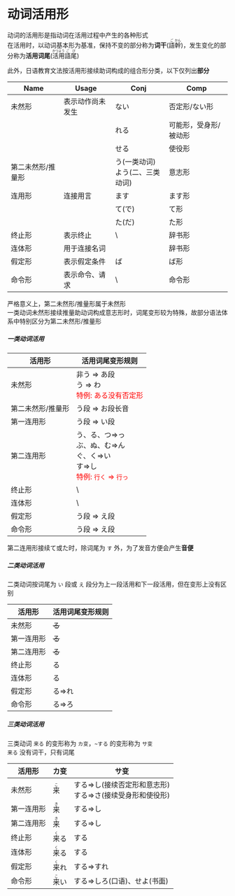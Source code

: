 # 动词活用形  

动词的活用形是指动词在活用过程中产生的各种形式  
在活用时，以动词基本形为基准，保持不变的部分称为**词干**(<ruby>語<rt>ご</rt>幹<rt>かん</rt></ruby>)，发生变化的部分称为**活用词尾**(<ruby>活<rt>かつ</rt>用<rt>よう</rt>語<rt>ご</rt>尾<rt>び</rt></ruby>)  

此外，日语教育文法按活用形接续助词构成的组合形分类，以下仅列出**部分**  

|Name|Usage|Conj|Comp|
|-|-|-|-|
|未然形|表示动作尚未发生|ない|否定形/ない形|
|||れる|可能形，受身形/被动形|
|||せる|使役形|
|第二未然形/推量形||う(一类动词)<br>よう(二、三类动词)|意志形|
|连用形| 连接用言 |ます|ます形|
||  |て(で)|て形|
|||た(だ)|た形|
|终止形|表示终止| \\ |辞书形|
|连体形|用于连接名词|  |辞书形|
|假定形|表示假定条件|ば|ば形|
|命令形|表示命令、请求| \\ |命令形|

严格意义上，第二未然形/推量形属于未然形  
一类动词未然形接续推量助动词构成意志形时，词尾变形较为特殊，故部分语法体系中特别区分为第二未然形/推量形  

##### 一类动词活用

| 活用形       | 活用词尾变形规则                                                                          |
| --------- | --------------------------------------------------------------------------------- |
| 未然形       | 非う => あ段<br>う => わ<br><font color=red>特例: ある没有否定形</font>                          |
| 第二未然形/推量形 | う段 => お段长音                                                                        |
| 第一连用形     | う段 => い段                                                                          |
| 第二连用形     | う、る、つ=>っ<br>ぶ、ぬ、む=>ん<br>ぐ、く=>い<br>す=>し<br><font color=red>特例: `行く` => `行っ`</font> |
| 终止形       | \\                                                                                |
| 连体形       | \\                                                                                |
| 假定形       | う段 => え段                                                                          |
| 命令形       | う段 => え段                                                                          |

第二连用形接续て或た时，除词尾为 `す` 外，为了发音方便会产生**音便**  

##### 二类动词活用

二类动词按词尾为 `い` 段或 `え` 段分为上一段活用和下一段活用，但在变形上没有区别  

|活用形|活用词尾变形规则|
|-|-|
|未然形|~~る~~|
|第一连用形|~~る~~|
|第二连用形|~~る~~|
|终止形| る |
|连体形| る |
|假定形|る=>れ|
|命令形|る=>ろ|

##### 三类动词活用

三类动词 `来る` 的变形称为 `カ变`，`~する`
 的变形称为 `サ变`  
`来る` 没有词干，只有词尾  

|活用形|カ变|サ变|
|-|-|-|
|未然形|<ruby>来<rt>こ</rt></ruby>|する=>し(接续否定形和意志形)<br>する=>さ(接续受身形和使役形)|
|第一连用形|<ruby>来<rt>き</rt></ruby>|する=>し|
|第二连用形|<ruby>来<rt>き</rt></ruby>|する=>し|
|终止形| <ruby>来<rt>く</rt>る</ruby>|する|
|连体形| <ruby>来<rt>く</rt>る</ruby>|する|
|假定形| <ruby>来<rt>く</rt>れ</ruby>|する=>すれ|
|命令形| <ruby>来<rt>こ</rt>い</ruby>|する=>しろ(口语)、せよ(书面)|
